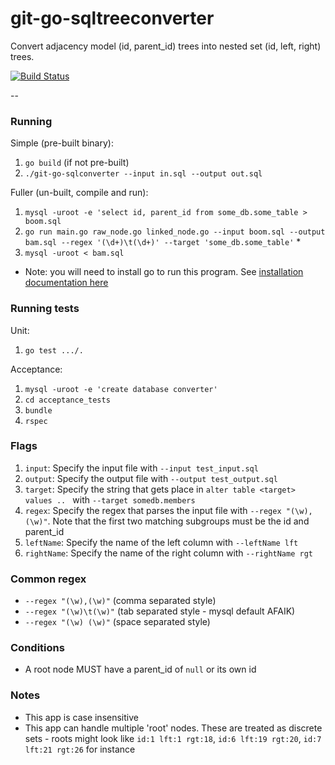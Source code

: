 # git-go-sqltreeconverter
Convert adjacency model (id, parent_id) trees into nested set (id, left, right) trees.

[![Build Status](https://travis-ci.org/jadekler/git-go-sqltreeconverter.svg)](https://travis-ci.org/jadekler/git-go-sqltreeconverter)

--

### Running

Simple (pre-built binary):

1. `go build` (if not pre-built)
1. `./git-go-sqlconverter --input in.sql --output out.sql`

Fuller (un-built, compile and run):

1. `mysql -uroot -e 'select id, parent_id from some_db.some_table > boom.sql`
1. `go run main.go raw_node.go linked_node.go --input boom.sql --output bam.sql --regex '(\d+)\t(\d+)' --target 'some_db.some_table'` *
1. `mysql -uroot < bam.sql`

* Note: you will need to install go to run this program. See [installation documentation here](https://golang.org/doc/install)

### Running tests

Unit:

1. `go test .../.`

Acceptance:

1. `mysql -uroot -e 'create database converter'`
1. `cd acceptance_tests`
1. `bundle`
1. `rspec`

### Flags

1. `input`: Specify the input file with `--input test_input.sql`
1. `output`: Specify the output file with `--output test_output.sql`
1. `target`: Specify the string that gets place in `alter table <target> values .. ` with `--target somedb.members`
1. `regex`: Specify the regex that parses the input file with `--regex "(\w),(\w)"`. Note that the first two matching subgroups must be the id and parent_id
1. `leftName`: Specify the name of the left column with `--leftName lft`
1. `rightName`: Specify the name of the right column with `--rightName rgt`

### Common regex

- `--regex "(\w),(\w)"` (comma separated style)
- `--regex "(\w)\t(\w)"` (tab separated style - mysql default AFAIK)
- `--regex "(\w) (\w)"` (space separated style)

### Conditions

- A root node MUST have a parent_id of `null` or its own id

### Notes

- This app is case insensitive
- This app can handle multiple 'root' nodes. These are treated as discrete sets - roots might look like `id:1 lft:1 rgt:18`, `id:6 lft:19 rgt:20`, `id:7 lft:21 rgt:26` for instance